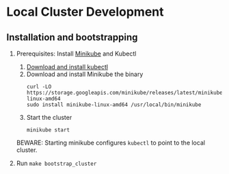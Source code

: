 # Local Cluster Development

## Installation and bootstrapping
1. Prerequisites: Install [Minikube](https://minikube.sigs.k8s.io/docs/start/) and Kubectl
    1. [Download and install kubectl](https://kubernetes.io/docs/tasks/tools/install-kubectl-linux/)
    2. Download and install Minikube the binary 
        ```
        curl -LO https://storage.googleapis.com/minikube/releases/latest/minikube-linux-amd64
        sudo install minikube-linux-amd64 /usr/local/bin/minikube
        ```
    3. Start the cluster 
        ```
        minikube start
        ```
    BEWARE: Starting minikube configures `kubectl` to point to the local cluster. 

2.  Run `make bootstrap_cluster`